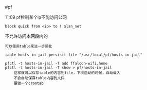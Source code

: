 #pf

11:09 pf控制某个ip不能访问公网
```
block quick from <ip> to ! $lan_net
```
不允许访问本网段内的

	可以使用table来进一步简化
	```
	table hosts-in-jail persisit file "/usr/local/pf/hosts-in-jail"
	
	pfctl -t hosts-in-jail -T add ffalcon-wifi.home
	pfctl -t hosts-in-jail -T show > pf/hosts-in-jail
		这样就可以保存table的内容到file，下次启动的时候，自动载入
		不会自动保存table内容到文件
		要做一个crontab
		
```